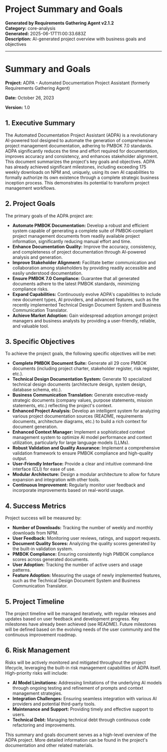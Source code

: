 # Project Summary and Goals

**Generated by Requirements Gathering Agent v2.1.2**  
**Category:** core-analysis  
**Generated:** 2025-06-17T11:00:33.683Z  
**Description:** AI-generated project overview with business goals and objectives

---

# Summary and Goals

**Project:** ADPA - Automated Documentation Project Assistant (formerly Requirements Gathering Agent)

**Date:** October 26, 2023

**Version:** 1.0


## 1. Executive Summary

The Automated Documentation Project Assistant (ADPA) is a revolutionary AI-powered tool designed to automate the generation of comprehensive project management documentation, adhering to PMBOK 7.0 standards.  ADPA significantly reduces the time and effort required for documentation, improves accuracy and consistency, and enhances stakeholder alignment.  This document summarizes the project's key goals and objectives.  ADPA has already achieved significant milestones, including exceeding 175 weekly downloads on NPM and, uniquely, using its own AI capabilities to formally authorize its own existence through a complete strategic business inception process.  This demonstrates its potential to transform project management workflows.

## 2. Project Goals

The primary goals of the ADPA project are:

* **Automate PMBOK Documentation:**  Develop a robust and efficient system capable of generating a complete suite of PMBOK-compliant project management documents from readily available project information, significantly reducing manual effort and time.
* **Enhance Documentation Quality:** Improve the accuracy, consistency, and completeness of project documentation through AI-powered analysis and generation.
* **Improve Stakeholder Alignment:** Facilitate better communication and collaboration among stakeholders by providing readily accessible and easily understood documentation.
* **Ensure PMBOK 7.0 Compliance:**  Guarantee that all generated documents adhere to the latest PMBOK standards, minimizing compliance risks.
* **Expand Capabilities:** Continuously evolve ADPA's capabilities to include new document types, AI providers, and advanced features, such as the recently implemented Technical Design Document System and Business Communication Translator.
* **Achieve Market Adoption:** Gain widespread adoption amongst project managers and business analysts by providing a user-friendly, reliable, and valuable tool.


## 3. Specific Objectives

To achieve the project goals, the following specific objectives will be met:

* **Complete PMBOK Document Suite:**  Generate all 29 core PMBOK documents (including project charter, stakeholder register, risk register, etc.).
* **Technical Design Documentation System:** Generate 10 specialized technical design documents (architecture design, system design, database schema, etc.).
* **Business Communication Translation:** Generate executive-ready strategic documents (company values, purpose statements, mission statements, etc.) reflecting the project's context.
* **Enhanced Project Analysis:**  Develop an intelligent system for analyzing various project documentation sources (README, requirements documents, architecture diagrams, etc.) to build a rich context for document generation.
* **Enhanced Context Manager:** Implement a sophisticated context management system to optimize AI model performance and context utilization, particularly for large language models (LLMs).
* **Robust Validation and Quality Assurance:** Implement a comprehensive validation framework to ensure PMBOK compliance and high-quality output.
* **User-Friendly Interface:** Provide a clear and intuitive command-line interface (CLI) for ease of use.
* **Modular Architecture:** Design a modular architecture to allow for future expansion and integration with other tools.
* **Continuous Improvement:**  Regularly monitor user feedback and incorporate improvements based on real-world usage.


## 4. Success Metrics

Project success will be measured by:

* **Number of Downloads:**  Tracking the number of weekly and monthly downloads from NPM.
* **User Feedback:** Monitoring user reviews, ratings, and support requests.
* **Document Quality Scores:**  Analyzing the quality scores generated by the built-in validation system.
* **PMBOK Compliance:**  Ensuring consistently high PMBOK compliance scores across generated documents.
* **User Adoption:**  Tracking the number of active users and usage patterns.
* **Feature Adoption:** Measuring the usage of newly implemented features, such as the Technical Design Document System and Business Communication Translator.


## 5. Project Timeline

The project timeline will be managed iteratively, with regular releases and updates based on user feedback and development progress.  Key milestones have already been achieved (see README).  Future milestones will be defined based on the evolving needs of the user community and the continuous improvement roadmap.

## 6. Risk Management

Risks will be actively monitored and mitigated throughout the project lifecycle, leveraging the built-in risk management capabilities of ADPA itself.   High-priority risks will include:

* **AI Model Limitations:**  Addressing limitations of the underlying AI models through ongoing testing and refinement of prompts and context management strategies.
* **Integration Challenges:**  Ensuring seamless integration with various AI providers and potential third-party tools.
* **Maintenance and Support:**  Providing timely and effective support to users.
* **Technical Debt:**  Managing technical debt through continuous code refactoring and improvements.


This summary and goals document serves as a high-level overview of the ADPA project.  More detailed information can be found in the project's documentation and other related materials.
